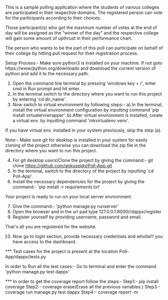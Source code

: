 

This is a sample polling application where the students of various colleges are participated 
in their respective domains.
The registered person can vote for the participants according to their choices.

Those participant(s) who got the maximum number of votes at the end of day will be assigned as 
the "winner of the day" and the respective college will gain some amount of upthrust in their
performance chart.

The person who wants to be the part of this poll can participate on behalf of their college by
hitting pull request for their registration process.


Setup Process:- 
Make sure python3 is installed on your machine. If not goto https://www/python.org/downloads and download the current version
of python and add it to the necessary path.

1. Open the command line terminal by pressing 'windows key + r', enter cmd in Run prompt and hit enter.
2. In the terminal switch to the directory where you want to run this project by entering 'cd dir_name'.
3. Now switch to virtual environment by following steps:-
      a).In the terminal, install the virtual environment configuration by inputting command 'pip install virtualenvwrapper'.
      b).After virtual environment is installed, create a virtual env. by inputting command 'mkvirtualenv venv'.
      
  If you have virtual env. installed in your system previously, skip the step (a).
  
Note:- Make sure git for desktop is installed in your system for easily cloning of the project otherwise you can download
   the zip file in the directory where you want to run this project.
  
4. For git desktop users)Clone the project by giving the command:- git clone https://github.com/ankuspidy/Poll-App.git
5. In the terminal, switch to the directory of the project by inputting 'cd Poll-App'. 
6. Install the necessary dependencies for the project by giving the command:- 'pip install -r requirements.txt'




Your project is ready to run on your local server environment.

7. Give the command:- 'python manage.py runserver'
8. Open the browser and in the url pad type 127.0.0.1:8000//dappx/register
9. Register yourself by providing username, password and email.

That's all you are registered for the website.

10. Now go to login section, provide necessary credentials and wholla!!! you have access to the dashboard.


***  Test cases for the project is present at the location Poll-App/dappx/tests.py 

In order to Run all the test cases:- Go to terminal and enter the command 'python manage.py test dappx' 


***  In order to get the coverage report follow the steps:-
            Step1:- pip install coverage
            Step2:- coverage erase(Erase all the previous variables.)
            Step3:- coverage run manage.py test dappx
            Step4:- coverage report -m
      
   
   
   
   
    
